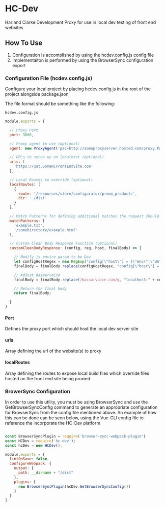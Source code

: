 # HC-Dev
Harland Clarke Development Proxy for use in local dev testing of front end websites

## How To Use
1. Configuration is accomplished by using the hcdev.config.js config file
2. Implementaiton is performed by using the BrowserSync configuration export

### Configuration File (hcdev.config.js)
Configure your local project by placing hcdev.config.js in the root of the project alongside package.json

The file format should be something like the following:

`hcdev.config.js`
``` js
module.exports = {

  // Proxy Port
  port: 3000,

  // Proxy agent to use (optional)
  agent: new ProxyAgent('pac+http://someproxyserver.hosted.com/proxy.PAC'),

  // URLs to serve up on localhost (optional)
  urls: [
    'https://uat.SomeHCFrontEndSite.com'
  ],

  // Local Routes to override (optional)
  localRoutes: [
    {
      route: '/resources/store/configurator/promo_products',
      dir: './dist'
    }
  ],

  // Match Patterns for defining additional matches the request should be processed for.
  matchPatterns: [
    'example.txt',
    '/someDirectory/example.html'
  ],

  // Custom Clean Body Response Function (optional)
  customCleanBodyResponse: (config, req, host, finalBody) => {

    // Modify js enviro param to be Dev
    let configHostRegex = new RegExp("config[\"host\"] = {\"env\":\"UAT\"}");
    finalBody = finalBody.replace(configHostRegex, "config[\"host\"] = {\"env\":\"DEV\"}");

    // Adjust Bazaarvoice
    finalBody = finalBody.replace(/bazaarvoice.com/g, "localhost:" + config.port);

    // Return the final body
    return finalBody;

  }
}
```

#### Port
Defines the proxy port which should host the local dev server site

#### urls
Array defining the url of the website(s) to proxy

#### localRoutes
Array defining the routes to expose local build files which override files hosted on the front end site being proxied

### BrowerSync Configuration
In order to use this utility, you must be using BrowserSync and use the GetBrowserSyncConfig command to generate an appropriate configuration for BrowserSync from the config file mentioned above. An example of how this can be done can be seen below, using the Vue-CLI config file to reference the incorporate the HC-Dev platform.

``` js

const BrowserSyncPlugin = require('browser-sync-webpack-plugin')
const HCDev = require('hc-dev');
const hcDev = new HCDev();

module.exports = {
  lintOnSave: false,
  configureWebpack: {
    output: {
      path: __dirname + "/dist"
    },
    plugins: [
      new BrowserSyncPlugin(hcDev.GetBrowserSyncConfig())
    ]
  }
}

```
